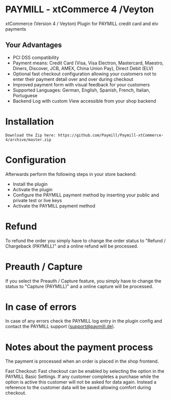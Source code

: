 PAYMILL - xtCommerce 4 /Veyton
====================

xtCommerce (Version 4 / Veyton) Plugin for PAYMILL credit card and elv payments

## Your Advantages
* PCI DSS compatibility
* Payment means: Credit Card (Visa, Visa Electron, Mastercard, Maestro, Diners, Discover, JCB, AMEX, China Union Pay), Direct Debit (ELV)
* Optional fast checkout configuration allowing your customers not to enter their payment detail over and over during checkout
* Improved payment form with visual feedback for your customers
* Supported Languages: German, English, Spanish, French, Italian, Portuguese
* Backend Log with custom View accessible from your shop backend

# Installation

    Download the Zip here: https://github.com/Paymill/Paymill-xtCommerce-4/archive/master.zip

# Configuration

Afterwards perform the following steps in your store backend:

* Install the plugin
* Activate the plugin
* Configure the PAYMILL payment method by inserting your public and private test or live keys
* Activate the PAYMILL payment method

# Refund
To refund the order you simply have to change the order status to "Refund / Chargeback (PAYMILL)" and a online refund will be processed.

# Preauth / Capture
If you select the Preauth / Capture feature, you simply have to change the status to "Capture (PAYMILL)" and a online capture will be processed.

# In case of errors

In case of any errors check the PAYMILL log entry in the plugin config and 
contact the PAYMILL support (support@paymill.de).

# Notes about the payment process

The payment is processed when an order is placed in the shop frontend.

Fast Checkout: Fast checkout can be enabled by selecting the option in the PAYMILL Basic Settings. If any customer completes a purchase while the option is active this customer will not be asked for data again. Instead a reference to the customer data will be saved allowing comfort during checkout.
